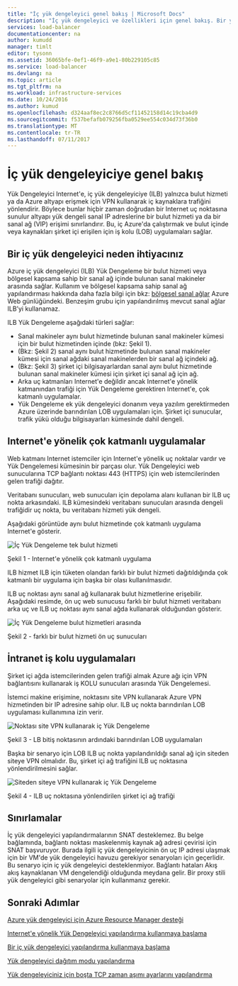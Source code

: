 ```yaml
---
title: "İç yük dengeleyici genel bakış | Microsoft Docs"
description: "İç yük dengeleyici ve özellikleri için genel bakış. Bir yük dengeleyici iç uç noktalar yapılandırmak Azure ve olası senaryoları için nasıl çalışır?"
services: load-balancer
documentationcenter: na
author: kumudd
manager: timlt
editor: tysonn
ms.assetid: 36065bfe-0ef1-46f9-a9e1-80b229105c85
ms.service: load-balancer
ms.devlang: na
ms.topic: article
ms.tgt_pltfrm: na
ms.workload: infrastructure-services
ms.date: 10/24/2016
ms.author: kumud
ms.openlocfilehash: d324aaf8ec2c8766d5cf11452158d14c19cba4d9
ms.sourcegitcommit: f537befafb079256fba0529ee554c034d73f36b0
ms.translationtype: MT
ms.contentlocale: tr-TR
ms.lasthandoff: 07/11/2017
---
```

# <a name="internal-load-balancer-overview"></a>İç yük dengeleyiciye genel bakış

Yük Dengeleyici Internet'e, iç yük dengeleyiciye (ILB) yalnızca bulut hizmeti ya da Azure altyapı erişmek için VPN kullanarak iç kaynaklara trafiğini yönlendirir. Böylece bunlar hiçbir zaman doğrudan bir Internet uç noktasına sunulur altyapı yük dengeli sanal IP adreslerine bir bulut hizmeti ya da bir sanal ağ (VIP) erişimi sınırlandırır. Bu, iç Azure'da çalıştırmak ve bulut içinde veya kaynakları şirket içi erişilen için iş kolu (LOB) uygulamaları sağlar.

## <a name="why-you-may-need-an-internal-load-balancer"></a>Bir iç yük dengeleyici neden ihtiyacınız

Azure iç yük dengeleyici (ILB) Yük Dengeleme bir bulut hizmeti veya bölgesel kapsama sahip bir sanal ağ içinde bulunan sanal makineler arasında sağlar. Kullanım ve bölgesel kapsama sahip sanal ağ yapılandırması hakkında daha fazla bilgi için bkz: [bölgesel sanal ağlar](https://azure.microsoft.com/blog/2014/05/14/regional-virtual-networks/) Azure Web günlüğündeki. Benzeşim grubu için yapılandırılmış mevcut sanal ağlar ILB’yi kullanamaz.

ILB Yük Dengeleme aşağıdaki türleri sağlar:

* Sanal makineler aynı bulut hizmetinde bulunan sanal makineler kümesi için bir bulut hizmetinden içinde (bkz: Şekil 1).
* (Bkz: Şekil 2) sanal aynı bulut hizmetinde bulunan sanal makineler kümesi için sanal ağdaki sanal makinelerden bir sanal ağ içindeki ağ.
* (Bkz: Şekil 3) şirket içi bilgisayarlardan sanal aynı bulut hizmetinde bulunan sanal makineler kümesi için şirket içi sanal ağ için ağ.
* Arka uç katmanları Internet'e değildir ancak Internet'e yönelik katmanından trafiği için Yük Dengeleme gerektiren Internet'e, çok katmanlı uygulamalar.
* Yük Dengeleme ek yük dengeleyici donanım veya yazılım gerektirmeden Azure üzerinde barındırılan LOB uygulamaları için. Şirket içi sunucular, trafik yükü olduğu bilgisayarları kümesinde dahil dengeli.

## <a name="internet-facing-multi-tier-applications"></a>Internet'e yönelik çok katmanlı uygulamalar

Web katmanı Internet istemciler için Internet'e yönelik uç noktalar vardır ve Yük Dengelemesi kümesinin bir parçası olur. Yük Dengeleyici web sunucularına TCP bağlantı noktası 443 (HTTPS) için web istemcilerinden gelen trafiği dağıtır.

Veritabanı sunucuları, web sunucuları için depolama alanı kullanan bir ILB uç nokta arkasındaki. ILB kümesindeki veritabanı sunucuları arasında dengeli trafiğidir uç nokta, bu veritabanı hizmeti yük dengeli.

Aşağıdaki görüntüde aynı bulut hizmetinde çok katmanlı uygulama Internet'e gösterir.

![İç Yük Dengeleme tek bulut hizmeti](./media/load-balancer-internal-overview/IC736321.png)

Şekil 1 - Internet'e yönelik çok katmanlı uygulama

ILB hizmet ILB için tüketen olandan farklı bir bulut hizmeti dağıtıldığında çok katmanlı bir uygulama için başka bir olası kullanılmasıdır.

ILB uç noktası aynı sanal ağ kullanarak bulut hizmetlerine erişebilir. Aşağıdaki resimde, ön uç web sunucusu farklı bir bulut hizmeti veritabanı arka uç ve ILB uç noktası aynı sanal ağda kullanarak olduğundan gösterir.

![İç Yük Dengeleme bulut hizmetleri arasında](./media/load-balancer-internal-overview/IC744147.png)

Şekil 2 - farklı bir bulut hizmeti ön uç sunucuları

## <a name="intranet-line-of-business-applications"></a>İntranet iş kolu uygulamaları

Şirket içi ağda istemcilerinden gelen trafiği almak Azure ağı için VPN bağlantısını kullanarak iş KOLU sunucuları arasında Yük Dengelemesi.

İstemci makine erişimine, noktasını site VPN kullanarak Azure VPN hizmetinden bir IP adresine sahip olur. ILB uç nokta barındırılan LOB uygulaması kullanımına izin verir.

![Noktası site VPN kullanarak iç Yük Dengeleme](./media/load-balancer-internal-overview/IC744148.png)

Şekil 3 - LB bitiş noktasının ardındaki barındırılan LOB uygulamaları

Başka bir senaryo için LOB ILB uç nokta yapılandırıldığı sanal ağ için siteden siteye VPN olmalıdır. Bu, şirket içi ağ trafiğini ILB uç noktasına yönlendirilmesini sağlar.

![Siteden siteye VPN kullanarak iç Yük Dengeleme](./media/load-balancer-internal-overview/IC744150.png)

Şekil 4 - ILB uç noktasına yönlendirilen şirket içi ağ trafiği

## <a name="limitations"></a>Sınırlamalar

İç yük dengeleyici yapılandırmalarının SNAT desteklemez. Bu belge bağlamında, bağlantı noktası maskelenmiş kaynak ağ adresi çevirisi için SNAT başvuruyor.  Burada ilgili iç yük dengeleyicinin ön uç IP adresi ulaşmak için bir VM'de yük dengeleyici havuzu gerekiyor senaryoları için geçerlidir. Bu senaryo için iç yük dengeleyici desteklenmiyor. Bağlantı hataları Akış akış kaynaklanan VM dengelendiği olduğunda meydana gelir. Bir proxy stili yük dengeleyici gibi senaryolar için kullanmanız gerekir.

## <a name="next-steps"></a>Sonraki Adımlar

[Azure yük dengeleyici için Azure Resource Manager desteği](load-balancer-arm.md)

[Internet'e yönelik Yük Dengeleyici yapılandırma kullanmaya başlama](load-balancer-get-started-internet-arm-ps.md)

[Bir iç yük dengeleyici yapılandırma kullanmaya başlama](load-balancer-get-started-ilb-arm-ps.md)

[Yük dengeleyici dağıtım modu yapılandırma](load-balancer-distribution-mode.md)

[Yük dengeleyiciniz için boşta TCP zaman aşımı ayarlarını yapılandırma](load-balancer-tcp-idle-timeout.md)
